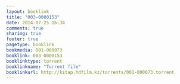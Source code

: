 ```yaml
---
layout: booklink
title: "003-0000153"
date: 2014-07-25 16:34
comments: true
sharing: true
footer: true
pagetype: booklink 
bookmedia: 001-000073
booklink: 003-0000153
booklinktype: torrent
booklinkname: "Torrent file"
booklinkurl: http://kitap.hdfilm.kz/torrents/001-000073.torrent
---
```

